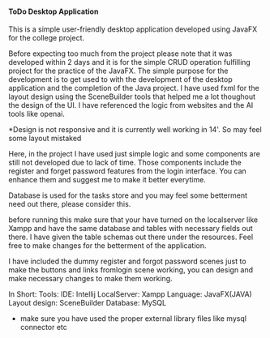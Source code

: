 <h4>ToDo Desktop Application</h4>

This is a simple user-friendly desktop application developed using JavaFX for the college project.

Before expecting too much from the project please note that it was developed within 2 days and it is for the simple CRUD
operation fulfilling project for the practice of the JavaFX.
The simple purpose for the development is to get used to with the development of the desktop application and the 
completion of the Java project.
I have used fxml for the layout design using the SceneBuilder tools that helped me a lot thoughout the design of 
the UI.
I have referenced the logic from websites and the AI tools like openai. 

*Design is not responsive and it is currently well working in 14'. So may feel some layout mistaked


Here, in the project I have used just simple logic and some components are still not developed due to lack of time.
Those components include the register and forget password features from the login interface.
You can enhance them and suggest me to make it better everytime.

Database is used for the tasks store and you may feel some betterment need out there, please consider this.

before running this make sure that your have turned on the localserver like Xampp and have the same database and tables 
with necessary fields out there. I have given the table schemas out there under the resources.
Feel free to make changes for the betterment of the application.

I have included the dummy register and forgot password scenes just to make the buttons and links fromlogin scene working,
you can design and make necessary changes to make them working.

In Short:
Tools:
IDE: Intellij
LocalServer: Xampp
Language: JavaFX(JAVA)
Layout design: SceneBuilder
Database: MySQL


* make sure you have used the proper external library files like mysql connector etc
